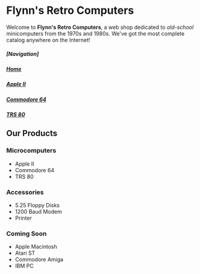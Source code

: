<!--<!DOCTYPE html>
<html>

 <head>
		<meta charset=“utf-8”>
		<title>Flynn's Retro Computers</title>
<!--The title is the txt on top the window or tab -->
</head>

<body>
<h1>Flynn's Retro Computers</h1>

<p>Welcome to <strong>Flynn's Retro Computers</strong>, a web shop dedicated to <em>old-school</em> minicomputers from the 1970s and 1980s. We've got the most complete catalog anywhere on the Internet!</p>

<h5>[Navigation]</h5>
<h5><a href="index.html">Home</a></h5>
<h5><a href="apple-ii(2).html">Apple II</a></h5>
<h5><a href="Commodore-64.html">Commodore 64</a></h5>
<h5><a href="TRS-80.html">TRS 80</a></h5>
<!--remember to add link tags to the navigation -->

<h2>Our Products</h2>

<h3>Microcomputers</h3>
<ul>
	<li>Apple II</li>
	<li>Commodore 64</li>
	<li>TRS 80</li>
</ul>

<h3>Accessories</h3>
<ul>
	<li>5.25 Floppy Disks</li>
	<li>1200 Baud Modem</li>
	<li>Printer</li>
</ul>

<h3>Coming Soon</h3>
<ul>
	<li>Apple Macintosh</li>
	<li>Atari ST</li>
	<li>Commodore Amiga</li>
<li>IBM PC</li>
</ul>
</body>
</html>

